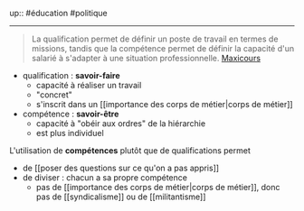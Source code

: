 up::
#éducation #politique 

---

> La qualification permet de définir un poste de travail en termes de missions, tandis que la compétence permet de définir la capacité d'un salarié à s'adapter à une situation professionnelle.
[Maxicours](https://www.maxicours.com/se/cours/les-conditions-de-travail-les-qualifications-et-les-competences/#:~:text=La%20qualification%20permet%20de%20d%C3%A9finir,adapter%20%C3%A0%20une%20situation%20professionnelle)

 - qualification : **savoir-faire**
     - capacité à réaliser un travail
     - "concret"
     - s'inscrit dans un [[importance des corps de métier|corps de métier]]
 - compétence : **savoir-être**
     - capacité à "obéir aux ordres" de la hiérarchie
     - est plus individuel

L'utilisation de **compétences** plutôt que de qualifications permet
 - de [[poser des questions sur ce qu'on a pas appris]]
 - de diviser : chacun a sa propre compétence 
     - pas de [[importance des corps de métier|corps de métier]], donc pas de [[syndicalisme]] ou de [[militantisme]]

 